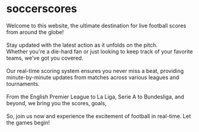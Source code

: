 # soccerscores
Welcome to this website, the ultimate destination for live football scores from around the globe!<br><br>
Stay updated with the latest action as it unfolds on the pitch. <br>
Whether you're a die-hard fan or just looking to keep track of your favorite teams, we've got you covered. <br><br>
Our real-time scoring system ensures you never miss a beat, providing minute-by-minute updates from matches across various leagues and tournaments.<br><br>
From the English Premier League to La Liga, Serie A to Bundesliga, and beyond, we bring you the scores, goals, <br><br>
So, join us now and experience the excitement of football in real-time. Let the games begin!<br>
